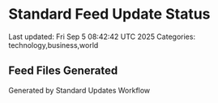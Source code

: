 # Standard Feed Update Status
Last updated: Fri Sep  5 08:42:42 UTC 2025
Categories: technology,business,world

## Feed Files Generated

Generated by Standard Updates Workflow
